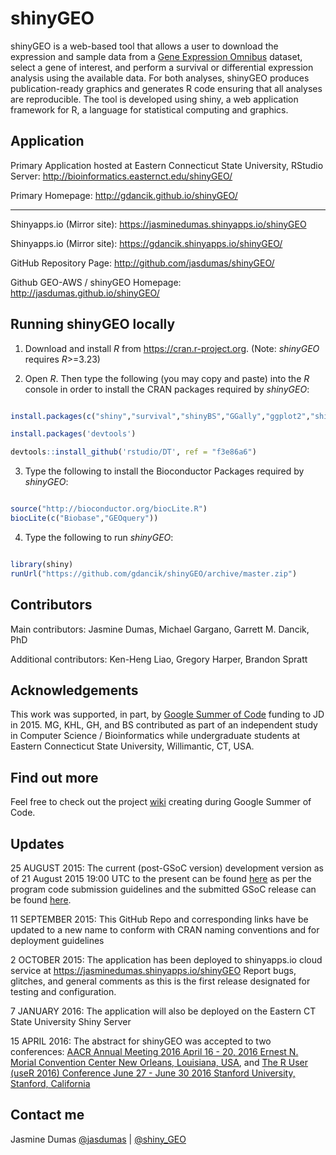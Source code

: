 # shinyGEO
shinyGEO is a web-based tool that allows a user to download the expression and sample data from a [Gene Expression Omnibus](http://www.ncbi.nlm.nih.gov/geo/browse/) dataset, select a gene of interest, and perform a survival or differential expression analysis using the available data. For both analyses, shinyGEO produces publication-ready graphics and generates R code ensuring that all analyses are reproducible. The tool is developed using shiny, a web application framework for R, a language for statistical computing and graphics.

## Application

Primary Application hosted at Eastern Connecticut State University, RStudio Server: http://bioinformatics.easternct.edu/shinyGEO/

Primary Homepage: http://gdancik.github.io/shinyGEO/

***

Shinyapps.io (Mirror site): https://jasminedumas.shinyapps.io/shinyGEO

Shinyapps.io (Mirror site): https://gdancik.shinyapps.io/shinyGEO/

GitHub Repository Page: http://github.com/jasdumas/shinyGEO/

Github GEO-AWS / shinyGEO Homepage: http://jasdumas.github.io/shinyGEO/

## Running shinyGEO locally 

1. Download and install *R* from https://cran.r-project.org. (Note: *shinyGEO* requires *R*>=3.23)

2. Open *R*. Then type the following (you may copy and paste) into the *R* console in order to install the CRAN packages required by *shinyGEO*:

```r

install.packages(c("shiny","survival","shinyBS","GGally","ggplot2","shinyAce","knitr","rmarkdown","RCurl","shinyjs","shinydashboard"))

install.packages('devtools')

devtools::install_github('rstudio/DT', ref = "f3e86a6")
``` 

3. Type the following to install the Bioconductor Packages required by *shinyGEO*:

```r

source("http://bioconductor.org/biocLite.R")
biocLite(c("Biobase","GEOquery"))
```

4. Type the following to run *shinyGEO*:

```r

library(shiny)	 
runUrl("https://github.com/gdancik/shinyGEO/archive/master.zip")
```

## Contributors
Main contributors: Jasmine Dumas, Michael Gargano, Garrett M. Dancik, PhD

Additional contributors: Ken-Heng Liao, Gregory Harper, Brandon Spratt

## Acknowledgements
This work was supported, in part, by [Google Summer of Code](https://www.google-melange.com/archive/gsoc/2015/orgs/rproject/projects/jasdumas.html) funding to JD in 2015. MG, KHL, GH, and BS contributed as part of an independent study in Computer Science / Bioinformatics while undergraduate students at Eastern Connecticut State University, Willimantic, CT,  USA.

## Find out more
Feel free to check out the project [wiki](https://github.com/jasdumas/shinyGEO/wiki) creating during Google Summer of Code.

## Updates
25 AUGUST 2015: The current (post-GSoC version) development version as of 21 August 2015 19:00 UTC to the present can be found [here](https://github.com/jasdumas/shinyGEO) as per the program code submission guidelines and the submitted GSoC release can be found [here](https://github.com/jasdumas/shinyGEO/releases/tag/v0.1).

11 SEPTEMBER 2015: This GitHub Repo and corresponding links have be updated to a new name to conform with CRAN naming conventions and for deployment guidelines

2 OCTOBER 2015: The application has been deployed to shinyapps.io cloud service at https://jasminedumas.shinyapps.io/shinyGEO Report bugs, glitches, and general comments as this is the first release designated for testing and configuration.

7 JANUARY 2016: The application will also be deployed on the Eastern CT State University Shiny Server

15 APRIL 2016: The abstract for shinyGEO was accepted to two conferences: [AACR Annual Meeting 2016 April 16 - 20, 2016 Ernest N. Morial Convention Center New Orleans, Louisiana, USA](http://www.abstractsonline.com/Plan/ViewAbstract.aspx?mID=4017&sKey=b710c4a6-fafb-4546-a4ef-94ef72d93639&cKey=0243e952-bd00-4008-84b0-53222a594ee9&mKey=1d10d749-4b6a-4ab3-bcd4-f80fb1922267), and [The R User (useR 2016) Conference June 27 - June 30 2016 Stanford University, Stanford, California](http://user2016.org/)

## Contact me
Jasmine Dumas [@jasdumas](https://twitter.com/jasdumas) | [@shiny_GEO](https://twitter.com/shiny_geo)

